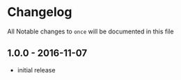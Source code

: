 # Changelog

All Notable changes to `once` will be documented in this file

## 1.0.0 - 2016-11-07

- initial release
